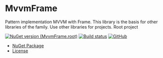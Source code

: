# MvvmFrame

Pattern implementation MVVM with Frame. This library is the basis for other libraries of the family. Use other libraries for projects. Root project

[![NuGet version (MvvmFrame.root)](https://img.shields.io/nuget/v/MvvmFrame.root.svg?style=flat-square)](https://www.nuget.org/packages/MvvmFrame.root/)
[![Build status](https://dev.azure.com/GetcuReone-Studio/OpenSource-Projects/_apis/build/status/master-MvvmFrame?branchName=master)](https://dev.azure.com/GetcuReone-Studio/OpenSource-Projects/_build/latest?definitionId=11)
[![GitHub](https://img.shields.io/github/license/GetcuReone/MvvmFrame)](https://github.com/GetcuReone/MvvmFrame/blob/master/LICENSE-2.0.txt)

- [NuGet Package](https://www.nuget.org/packages/MvvmFrame/)
- [License](LICENSE-2.0.txt)
